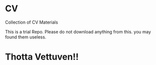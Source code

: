 # CV
Collection of CV Materials

This is a trial Repo. Please do not download anything from this. you may found them useless.

# Thotta Vettuven!!